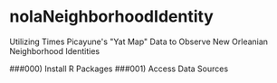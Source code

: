 # nolaNeighborhoodIdentity
Utilizing Times Picayune's "Yat Map" Data to Observe New Orleanian Neighborhood Identities

###000) Install R Packages
###001) Access Data Sources
